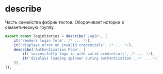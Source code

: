 # describe

Часть семейства фабрик тестов. Оборачивает истории в семантическую группу.

```ts
export const loginStories = describe('Login', [
    it('renders login form', /* ... */),
    it('displays error on invalid credentials', /* ... */),
    describe('Authentication Flow', [
        it('successfully logs in with valid credentials', /* ... */),
        it('displays loading spinner during authentication', /* ... */),
    ]),
]);
```

